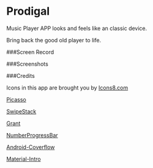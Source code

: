 # Prodigal

Music Player APP looks and feels like an classic device.

Bring back the good old player to life.


###Screen Record

###Screenshots

###Credits

Icons in this app are brought you by [Icons8.com](https://icons8.com)

[Picasso](https://github.com/square/picasso)

[SwipeStack](https://github.com/flschweiger/SwipeStack)

[Grant](https://github.com/anthonycr/Grant)

[NumberProgressBar](https://github.com/daimajia/NumberProgressBar)

[Android-Coverflow](https://github.com/crosswall/Android-Coverflow)

[Material-Intro](https://github.com/HeinrichReimer/material-intro)
